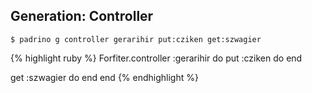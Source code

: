 ## Generation: Controller

    $ padrino g controller gerarihir put:cziken get:szwagier
    
{% highlight ruby %}
Forfiter.controller :gerarihir do 
  put :cziken do 
  end

  get :szwagier do
  end
end
{% endhighlight %}
